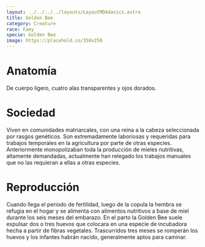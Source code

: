 ```yaml
---
layout: ../../../../layouts/LayoutMDAdanics.astro
title: Golden Bee
category: Creature
race: Faey
specie: Golden Bee
image: https://placehold.co/350x250
---
```

# Anatomía
De cuerpo ligero, cuatro alas transparentes y ojos dorados.
# Sociedad
Viven en comunidades matriarcales, con una reina a la cabeza seleccionada por rasgos genéticos.
Son extremadamente laboriosas y requeridas para trabajos temporales en la agricultura por parte de otras especies.
Anteriormente monopolizaban toda la producción de mieles nutritivas, altamente demandadas, actualmente han relegado los trabajos manuales que no las requieran a ellas a otras especies.
# Reproducción
Cuando llega el periodo de fertilidad, luego de la copula la hembra se refugia en el hogar y se alimenta con alimentos nutritivos a base de miel durante los seis meses del embarazo. En el parto la Golden Bee suele expulsar dos o tres huevos que colocara en una especie de incubadora hecha a partir de fibras vegetales. Trascurridos tres meses se romperán los huevos y los infantes habrán nacido, generalmente aptos para caminar.